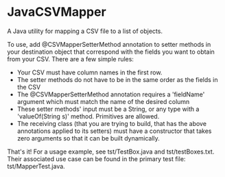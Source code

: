 JavaCSVMapper
=============

A Java utility for mapping a CSV file to a list of objects.

To use, add @CSVMapperSetterMethod annotation to setter methods in your destination object that correspond 
with the fields you want to obtain from your CSV.  There are a few simple rules:  

* Your CSV must have column names in the first row.  
* The setter methods do not have to be in the same order as the fields in the CSV
* The @CSVMapperSetterMethod annotation requires a 'fieldName' argument which must match the name of the desired column
* These setter methods' input must be a String, or any type with a 'valueOf(String s)' method.  Primitives are allowed.
* The receiving class (that you are trying to build, that has the above annotations applied to its setters) must have a constructor that takes zero arguments so that it can be built dynamically.

That's it!  For a usage example, see tst/TestBox.java and tst/testBoxes.txt.  Their associated use case can be found in the primary test file: tst/MapperTest.java.
